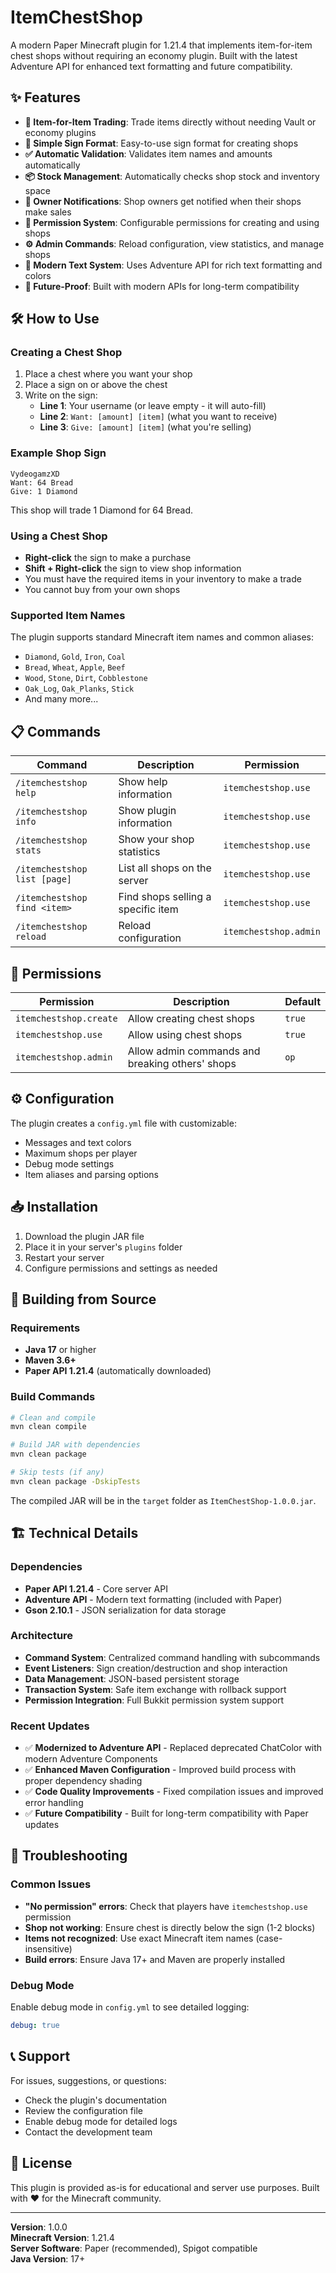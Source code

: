 # ItemChestShop

A modern Paper Minecraft plugin for 1.21.4 that implements item-for-item chest shops without requiring an economy plugin. Built with the latest Adventure API for enhanced text formatting and future compatibility.

## ✨ Features

- **🔄 Item-for-Item Trading**: Trade items directly without needing Vault or economy plugins
- **📝 Simple Sign Format**: Easy-to-use sign format for creating shops
- **✅ Automatic Validation**: Validates item names and amounts automatically
- **📦 Stock Management**: Automatically checks shop stock and inventory space
- **🔔 Owner Notifications**: Shop owners get notified when their shops make sales
- **🔐 Permission System**: Configurable permissions for creating and using shops
- **⚙️ Admin Commands**: Reload configuration, view statistics, and manage shops
- **🎨 Modern Text System**: Uses Adventure API for rich text formatting and colors
- **🚀 Future-Proof**: Built with modern APIs for long-term compatibility

## 🛠️ How to Use

### Creating a Chest Shop

1. Place a chest where you want your shop
2. Place a sign on or above the chest
3. Write on the sign:
   - **Line 1**: Your username (or leave empty - it will auto-fill)
   - **Line 2**: `Want: [amount] [item]` (what you want to receive)
   - **Line 3**: `Give: [amount] [item]` (what you're selling)

### Example Shop Sign

```
VydeogamzXD
Want: 64 Bread
Give: 1 Diamond
```

This shop will trade 1 Diamond for 64 Bread.

### Using a Chest Shop

- **Right-click** the sign to make a purchase
- **Shift + Right-click** the sign to view shop information
- You must have the required items in your inventory to make a trade
- You cannot buy from your own shops

### Supported Item Names

The plugin supports standard Minecraft item names and common aliases:
- `Diamond`, `Gold`, `Iron`, `Coal`
- `Bread`, `Wheat`, `Apple`, `Beef`
- `Wood`, `Stone`, `Dirt`, `Cobblestone`
- `Oak_Log`, `Oak_Planks`, `Stick`
- And many more...

## 📋 Commands

| Command | Description | Permission |
|---------|-------------|------------|
| `/itemchestshop help` | Show help information | `itemchestshop.use` |
| `/itemchestshop info` | Show plugin information | `itemchestshop.use` |
| `/itemchestshop stats` | Show your shop statistics | `itemchestshop.use` |
| `/itemchestshop list [page]` | List all shops on the server | `itemchestshop.use` |
| `/itemchestshop find <item>` | Find shops selling a specific item | `itemchestshop.use` |
| `/itemchestshop reload` | Reload configuration | `itemchestshop.admin` |

## 🔐 Permissions

| Permission | Description | Default |
|------------|-------------|---------|
| `itemchestshop.create` | Allow creating chest shops | `true` |
| `itemchestshop.use` | Allow using chest shops | `true` |
| `itemchestshop.admin` | Allow admin commands and breaking others' shops | `op` |

## ⚙️ Configuration

The plugin creates a `config.yml` file with customizable:
- Messages and text colors
- Maximum shops per player
- Debug mode settings
- Item aliases and parsing options

## 📥 Installation

1. Download the plugin JAR file
2. Place it in your server's `plugins` folder
3. Restart your server
4. Configure permissions and settings as needed

## 🔧 Building from Source

### Requirements
- **Java 17** or higher
- **Maven 3.6+**
- **Paper API 1.21.4** (automatically downloaded)

### Build Commands
```bash
# Clean and compile
mvn clean compile

# Build JAR with dependencies
mvn clean package

# Skip tests (if any)
mvn clean package -DskipTests
```

The compiled JAR will be in the `target` folder as `ItemChestShop-1.0.0.jar`.

## 🏗️ Technical Details

### Dependencies
- **Paper API 1.21.4** - Core server API
- **Adventure API** - Modern text formatting (included with Paper)
- **Gson 2.10.1** - JSON serialization for data storage

### Architecture
- **Command System**: Centralized command handling with subcommands
- **Event Listeners**: Sign creation/destruction and shop interaction
- **Data Management**: JSON-based persistent storage
- **Transaction System**: Safe item exchange with rollback support
- **Permission Integration**: Full Bukkit permission system support

### Recent Updates
- ✅ **Modernized to Adventure API** - Replaced deprecated ChatColor with modern Adventure Components
- ✅ **Enhanced Maven Configuration** - Improved build process with proper dependency shading
- ✅ **Code Quality Improvements** - Fixed compilation issues and improved error handling
- ✅ **Future Compatibility** - Built for long-term compatibility with Paper updates

## 🐛 Troubleshooting

### Common Issues
- **"No permission" errors**: Check that players have `itemchestshop.use` permission
- **Shop not working**: Ensure chest is directly below the sign (1-2 blocks)
- **Items not recognized**: Use exact Minecraft item names (case-insensitive)
- **Build errors**: Ensure Java 17+ and Maven are properly installed

### Debug Mode
Enable debug mode in `config.yml` to see detailed logging:
```yaml
debug: true
```

## 📞 Support

For issues, suggestions, or questions:
- Check the plugin's documentation
- Review the configuration file
- Enable debug mode for detailed logs
- Contact the development team

## 📄 License

This plugin is provided as-is for educational and server use purposes. Built with ❤️ for the Minecraft community.

---

**Version**: 1.0.0  
**Minecraft Version**: 1.21.4  
**Server Software**: Paper (recommended), Spigot compatible  
**Java Version**: 17+